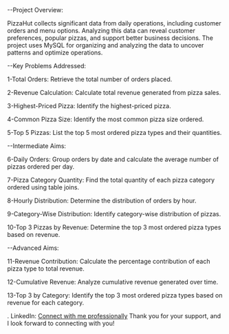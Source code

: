 --Project Overview:

PizzaHut collects significant data from daily operations, including customer orders and menu options. Analyzing this data can reveal customer preferences, popular pizzas, and support better business decisions. The project uses MySQL for organizing and analyzing the data to uncover patterns and optimize operations.

--Key Problems Addressed:

1-Total Orders: Retrieve the total number of orders placed.

2-Revenue Calculation: Calculate total revenue generated from pizza sales.

3-Highest-Priced Pizza: Identify the highest-priced pizza.

4-Common Pizza Size: Identify the most common pizza size ordered.

5-Top 5 Pizzas: List the top 5 most ordered pizza types and their quantities.

--Intermediate Aims:

6-Daily Orders: Group orders by date and calculate the average number of pizzas ordered per day.

7-Pizza Category Quantity: Find the total quantity of each pizza category ordered using table joins.

8-Hourly Distribution: Determine the distribution of orders by hour.

9-Category-Wise Distribution: Identify category-wise distribution of pizzas.

10-Top 3 Pizzas by Revenue: Determine the top 3 most ordered pizza types based on revenue.

--Advanced Aims:

11-Revenue Contribution: Calculate the percentage contribution of each pizza type to total revenue.

12-Cumulative Revenue: Analyze cumulative revenue generated over time.

13-Top 3 by Category: Identify the top 3 most ordered pizza types based on revenue for each category.

. LinkedIn: [Connect with me professionally](https://www.linkedin.com/in/rahul-yadav-b16857205/)
Thank you for your support, and I look forward to connecting with you!
